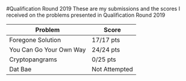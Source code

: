 #Qualification Round 2019
These are my submissions and the scores I received on the problems presented in Qualification Round 2019

| Problem                 | Score         |
|-------------------------|---------------|
| Foregone Solution       | 17/17 pts     |
| You Can Go Your Own Way | 24/24 pts     |
| Cryptopangrams          | 0/25 pts      |
| Dat Bae                 | Not Attempted |